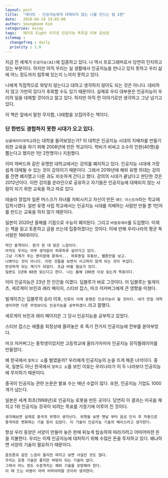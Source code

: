 ```yaml
---
layout: post
title:  "에이트 - 인공지능에게 대체되지 않는 나를 만드는 법 1편"
date:   2020-04-19 19:05:00
author: Seungbeom Kim
categories: essay
tags:	에이트 Eight 이지성 인공지능 독후감 리뷰 감상문
sitemap :
  changefreq : daily
  priority : 1.0
---
```


지금 전 세계가 `인공지능(AI)`에 집중하고 있다. 나 역시 프로그래머로서 당연히 인지하고 있는 부분이다. 하지만 아직 우리는 실 생활에서 인공지능을 만나고 있지 못하고 우리 삶에 어느 정도까지 침투해 있는지 느끼지 못하고 있다.

나에게 직접적으로 와닿지 않는다고 대하고 생각하지 않아도 되는 것은 아니다. 대비하지 않고 가만히 있다가 후회할 수도 있기 때문이다. 실제로 우리 대부분은 인공지능이 우리의 일을 대체할 것이라고 알고 있다. 하지만 아직 먼 이야기로만 생각하고 그냥 넘기고 있다.

이 책은 앞에서 말한 무지함, 나태함을 꼬집어주는 책이다.

### 단 한번도 경험하지 못한 시대가 오고 있다.

`싱귤래리티대학교`라는 대학을 들어보았는가? 이 대학은 인공지능 시대의 지배자를 만들기 위한 교육을 하기 위해 2008년에 만든 학교이다. 학비가 비싸고 소수의 인원(40명)을 뽑는다고 했지만 1만 2천명이나 지원했다.

이미 하버드와 같은 유명한 대학교에서는 강의를 폐지하고 있다. 인공지능 시대에 가장 쉽게 대체될 수 있는 것이 강의이기 때문이다. 그래서 2019년에 해외 유명 의대는 강의를 전면 폐지했고 다른 과도 비슷하게 간다고 했다. 강의의 시대가 끝났다고 판단한 것은 2012년이다. 이런 강의를 온라인으로 공유하고 자기들은 인공지능에 대체되지 않는 사람이 되기 위한 교육을 하고 따로 있다.

테슬라 창업자 일론 머스크가 자녀를 자퇴시키고 자신이 만든 `애드 아스트라`라는 학교에 입학시켰다. 일반 유명 사립 학교에서는 인공지능 시대를 지배하는 사람만 만들 뿐 1인자를 만드는 교육을 하지 않기 때문이다.

일본이 2020년 올해를 기점으로 수능이 폐지된다. 그리고  `바칼로레아`를 도입했다. 이제는 책을 읽고 토론하고 글을 쓰는데 집중하겠다는 것이다. 이에 반해 우리나라의 평균 독서량은 166위이다.

```
약간 충격이다. 뭔가 한 대 맞은 느낌이다.
아직도 우리는 아무 생각없이 하루하루 살아가고 있다.
그냥 기계가 주는 편리함에 묻혀서... 하루종일 유튜브, 웹툰만을 보고.
나쁘다는 것이 아니다. 이런 것들을 보면서 사고하지 않게 되는 것이 무섭다.
반성하게 되는 계기가 되었다. 조금 바뀔 필요가 있다.
일본도 1년에 60권 읽는다고 한다. 나는 올해 100권 이상 읽는게 목표이다.
```

이미 인공지능은 23년 전 인간을 이겼다. 딥블루가 바로 그것이다. 이 딥블루는 빌게이츠, 세르게이 브린과 래리 페이지, 스티브 잡스, 마크 저커버그에게 큰 영향을 미쳤다.

빌게이츠는 딥블루의 승리 이후, `인류의 미래 문명은 인공지능이 될 것이다. 내가 만일 대학생이라면 다른 무엇보다도 인공지능을 공부하겠다.`라고 말했다.

세르게이 브린과 래리 페이지은 그 당시 인공지능을 공부하고 있었다.

스티브 잡스는 애플을 최정상에 올려놓은 후 죽기 전가지 인공지능에 전부를 쏟아부었다.

마크 저커버그는 중학생이었지만 고등학교에 올라가자마자 인공지능 뮤직플레이어를 만들었다.

왜 한국에서 `알파고 쇼`를 벌였을까?
우리에게 인공지능의 눈을 뜨게 해준 녀석이다. 중국, 일본도 아닌 한국에서 `알파고 쇼`를 보인 이유는 우리나라가 이 두 나라보다 인공지능에 무지하기 때문이다.

중국이 인공지능 관련 논문은 발표 수는 매년 수없이 많다. 또한, 인공지능 기업도 1000개가 넘는다.

일본은 세계 최초(1998년)로 인공지능 로봇을 만든 곳이다. 당연히 이 결과는 미국을 재치고 1위 인공지능 강국이 되려는 목표를 가졌기에 이루어 진 것이다.

```
생각해보면 실제로 중국의 위쳇이 생각난다. 위쳇을 보면 옛날 부터 음성 인식 후 자동으로 중국어로 변화하는 기술 등이 있었다. 이 기술이 인공지능 기술의 베이스라고 생각한다.
```

항상 우리 동양은 서양이 만들어 놓은 판에 뒤늦게 탑승하여 따라가려고 어마어마한 돈을 지불한다. 우리는 이제 인공지능에 대처하기 위해 수많은 돈을 투자하고 있다. 왜냐하면 서양의 기술이 필요하기 때문이다.

```
음모론과 같은 느낌이 들지만 따지고 보면 사실인 것도 많다.
우리는 응용 기술은 좋지만 바탕이 되는 기술이 없다.
그래서 어느 정도 수준까지는 해외 기술을 모방해야 한다.
이 때 드는 비용이 아마 어마어마할 것이라 생각한다.
```

